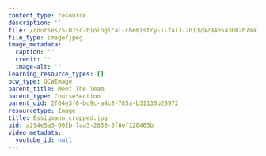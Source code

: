 ```yaml
---
content_type: resource
description: ''
file: /courses/5-07sc-biological-chemistry-i-fall-2013/a294e5a3002b7aa326583f8ef120465b_Essigmann_cropped.jpg
file_type: image/jpeg
image_metadata:
  caption: ''
  credit: ''
  image-alt: ''
learning_resource_types: []
ocw_type: OCWImage
parent_title: Meet The Team
parent_type: CourseSection
parent_uid: 2f64e3f6-bd9c-a4c8-785a-b31136b28972
resourcetype: Image
title: Essigmann_cropped.jpg
uid: a294e5a3-002b-7aa3-2658-3f8ef120465b
video_metadata:
  youtube_id: null
---
```

